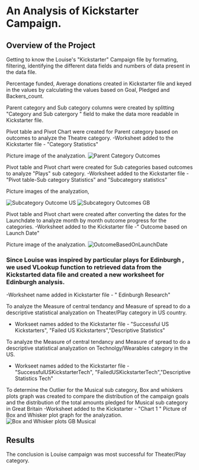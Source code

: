 # An Analysis of Kickstarter Campaign. 
## Overview of the Project 
Getting to know the Louise's "Kickstarter" Campaign file by formating, filtering, identifying the different data fields and numbers of data present in the data file.

Percentage funded, Average donations created in Kickstarter file and keyed in the values by calculating the values based on Goal, Pledged and Backers_count.

Parent category and Sub category columns were created by splitting "Category and Sub catergory " field to make the data more readable in Kickstarter file.

Pivot table and Pivot Chart were created for Parent category based on outcomes to analyze the Theatre category. 
-Worksheet added to the Kickstarter file - "Category Statistics"

Picture image of the analyzation.
![Parent Category Outcomes](https://user-images.githubusercontent.com/93801581/147291012-a82957e2-173a-4955-bbf8-e3b2e39acbf7.png)

Pivot table and Pivot chart were created for Sub categories based outcomes to analyze "Plays" sub category.
-Worksheet added to the Kickstarter file -  "Pivot table-Sub category Statistics" and "Subcategory statistics"

Picture images of the analyzation,

![Subcategory Outcome US](https://user-images.githubusercontent.com/93801581/147291579-2e5cfb0c-d2c0-4d96-8705-00090f9f50e1.png)
![Subcategory Outcomes GB](https://user-images.githubusercontent.com/93801581/147291581-18d6b8bd-6fd8-4663-8cf4-e3ea5bdb4828.png)

Pivot table and Pivot chart were created after converting the dates for the Launchdate to analyze month by month outcome progress for the categories. 
-Worksheet added to the Kickstarter file -" Outcome based on Launch Date"

Picture image of the analyzation. 
![OutcomeBasedOnLaunchDate](https://user-images.githubusercontent.com/93801581/147292454-e8b01c19-7d98-4a62-89cb-b1668fadf8e9.png)

### Since Louise was inspired by particular plays for Edinburgh , we used VLookup function to retrieved data  from the Kickstarted data file  and created a new worksheet for Edinburgh analysis. 
-Worksheet  name added in Kickstarter file - " Edinburgh Research"  

To analyze the Measure of central tendancy and Measure of spread to do a descriptive statistical analyzation on Theater/Play category in US country.  
- Workseet names added to the Kickstarter file - "Successful US Kickstarters", "Failed US Kickstarters","Descriptive Statistics"

To analyze the Measure of central tendancy and Measure of spread to do a descriptive statistical analyzation on Technolgy/Wearables category in the US.
- Workseet names added to the Kickstarter file - "SuccessfulUSKickstarterTech", "FailedUSKickstarterTech","Descriptive Statistics Tech"

To determine the Outlier for the Musical sub category, Box and whiskers plots graph was created  to compare the distribution of the campaign goals and the distribution of the total amounts pledged for Musical sub category in Great Britain
-Worksheet added to the Kickstarter - "Chart 1 " 
Picture of Box and Whisker plot graph for the analyzation.
![Box and Whisker plots GB Musical](https://user-images.githubusercontent.com/93801581/147299213-9a4a6a1e-00ae-4c01-812d-cbf3d023e2b1.png)

## Results
The conclusion is Louise campaign was most successful for Theater/Play category. 
